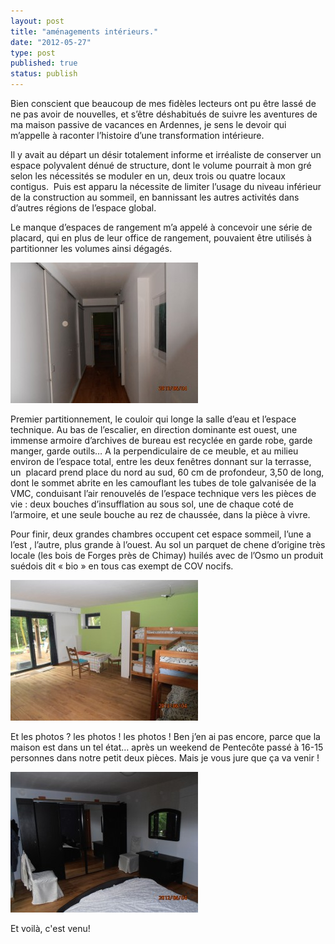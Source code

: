 ```yaml
---
layout: post
title: "aménagements intérieurs."
date: "2012-05-27"
type: post
published: true
status: publish
---
```


Bien conscient que beaucoup de mes fidèles lecteurs ont pu être lassé de ne pas avoir de nouvelles, et s’être déshabitués de suivre les aventures de ma maison passive de vacances en Ardennes, je sens le devoir qui m’appelle à raconter l’histoire d’une transformation intérieure.

Il y avait au départ un désir totalement informe et irréaliste de conserver un espace polyvalent dénué de structure, dont le volume pourrait à mon gré selon les nécessités se moduler en un, deux trois ou quatre locaux contigus.  Puis est apparu la nécessite de limiter l’usage du niveau inférieur de la construction au sommeil, en bannissant les autres activités dans d’autres régions de l’espace global.

Le manque d’espaces de rangement m’a appelé à concevoir une série de placard, qui en plus de leur office de rangement, pouvaient être utilisés à partitionner les volumes ainsi dégagés.

[![](/images/2012/05/P6040366-300x225.jpg "OLYMPUS DIGITAL CAMERA")](/images/2012/05/P6040366.jpg)

Premier partitionnement, le couloir qui longe la salle d’eau et l’espace technique. Au bas de l’escalier, en direction dominante est ouest, une immense armoire d’archives de bureau est recyclée en garde robe, garde manger, garde outils… A la perpendiculaire de ce meuble, et au milieu environ de l’espace total, entre les deux fenêtres donnant sur la terrasse, un  placard prend place du nord au sud, 60 cm de profondeur, 3,50 de long, dont le sommet abrite en les camouflant les tubes de tole galvanisée de la VMC, conduisant l’air renouvelés de l’espace technique vers les pièces de vie : deux bouches d’insufflation au sous sol, une de chaque coté de l’armoire, et une seule bouche au rez de chaussée, dans la pièce à vivre.

Pour finir, deux grandes chambres occupent cet espace sommeil, l’une a l’est , l’autre, plus grande à l’ouest. Au sol un parquet de chene d’origine très locale (les bois de Forges près de Chimay) huilés avec de l’Osmo un produit suédois dit « bio » en tous cas exempt de COV nocifs.

[![](/images/2012/05/P6040367-300x225.jpg "OLYMPUS DIGITAL CAMERA")](/images/2012/05/P6040367.jpg)

Et les photos ? les photos ! les photos ! Ben j’en ai pas encore, parce que la maison est dans un tel état… après un weekend de Pentecôte passé à 16-15 personnes dans notre petit deux pièces. Mais je vous jure que ça va venir !

[![](/images/2012/05/P6040371-300x225.jpg "OLYMPUS DIGITAL CAMERA")](/images/2012/05/P6040371.jpg)

Et voilà, c'est venu!

